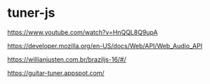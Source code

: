 # tuner-js

https://www.youtube.com/watch?v=HnQQL8Q9upA

https://developer.mozilla.org/en-US/docs/Web/API/Web_Audio_API

https://willianjusten.com.br/braziljs-16/#/

https://guitar-tuner.appspot.com/
